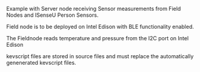 Example with Server node receiving Sensor measurements from Field Nodes and ISenseU Person Sensors.

Field node is to be deployed on Intel Edison with BLE functionality enabled.

The Fieldnode reads temperature and pressure from the I2C port on Intel Edison

kevscript files are stored in source files and must replace the automatically genenerated kevscript files.

